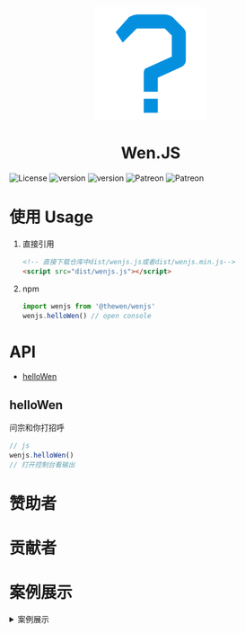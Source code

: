 <div class="logo" align = "center">
  <img src="./assets/readme_imgs/logo.png">
</div>

<h1 class="title" align = "center">Wen.JS</h1>

<div class="shields">
  <img height="28px" alt="License" src="https://img.shields.io/github/license/wen-js/wenjs?style=for-the-badge" style="max-width:100%;">
  <img height="28px" alt="version" src="https://img.shields.io/npm/v/@thewen/wenjs?style=for-the-badge" style="max-width:100%;">
  <img height="28px" alt="version" src="https://img.shields.io/npm/dy/@thewen/wenjs?style=for-the-badge" style="max-width:100%;">
  <img height="28px" alt="Patreon" src="https://img.shields.io/endpoint?style=for-the-badge&url=https%3A%2F%2Fshields.redsparr0w.com%2F2473%2Fmonday" style="max-width:100%;">
  <img height="28px" alt="Patreon" src="https://img.shields.io/static/v1?label=QQ%E7%BE%A4&message=%E7%9B%B8%E4%BA%B2%E7%9B%B8%E7%88%B1%E4%B8%80%E5%AE%B6%E4%BA%BA&color=ebb92e&style=for-the-badge" style="max-width:100%;">
</div>

# 使用 Usage
1. 直接引用
    ```html
    <!-- 直接下载仓库中dist/wenjs.js或者dist/wenjs.min.js-->
    <script src="dist/wenjs.js"></script>
    ```
2. npm
    ```javascript
    import wenjs from '@thewen/wenjs'
    wenjs.helloWen() // open console
    ```

# API
- [helloWen](#helloWen)
## helloWen
问宗和你打招呼
```javascript
// js
wenjs.helloWen()
// 打开控制台看输出
```


# 赞助者

<!-- [上海逆行信息科技](http://www.desmix.com/) -->

# 贡献者

<!-- <p>
<img src="https://opencollective.com/chinese-poetry/contributors.svg?width=890&button=false" alt="Contributors">
</p> -->

# 案例展示

<details>
  <summary>案例展示</summary>
<!--
- [中文诗歌主页](https://shici.store)是一个基于浏览器的诗词网站，包含唐诗三百首、宋词三百首等文集。
- [animalize](https://github.com/animalize) **/** [QuanTangshi](https://github.com/animalize/QuanTangshi)  *离线全唐诗 Android*
- [justdark](https://github.com/justdark) **/** [pytorch-poetry-gen](https://github.com/justdark/pytorch-poetry-gen)  *a char-RNN based on pytorch*
- [Clover27](https://github.com/Clover27) **/** [ancient-Chinese-poem-generator](https://github.com/Clover27/ancient-Chinese-poem-generator)  *Ancient-Chinese-Poem-Generator*
- [chinese-poetry](https://github.com/chinese-poetry) **/** [poetry-calendar](http://shici.store/poetry-calendar/)  *诗词周历*
- [chenyuntc](https://github.com/chenyuntc) **/** [pytorch-book](https://github.com/chenyuntc/pytorch-book/blob/master/chapter9-神经网络写诗(CharRNN)/) *简体唐诗生成(char-RNN)，可生成藏头诗，自定义诗歌意境，前缀等*
- [okcy1016](https://github.com/okcy1016) **/** [poetry-desktop](https://github.com/okcy1016/poetry-desktop/) *诗词桌面*
- [huangjianke](https://github.com/huangjianke) **/** [weapp-poem](https://github.com/huangjianke/weapp-poem/) *诗词墨客 小程序版*
- [汉字之美](https://hz.xusenlin.com/)汉字之美是一个方便查询的诗词网站，简洁干净，方便使用。 -->

</details>
